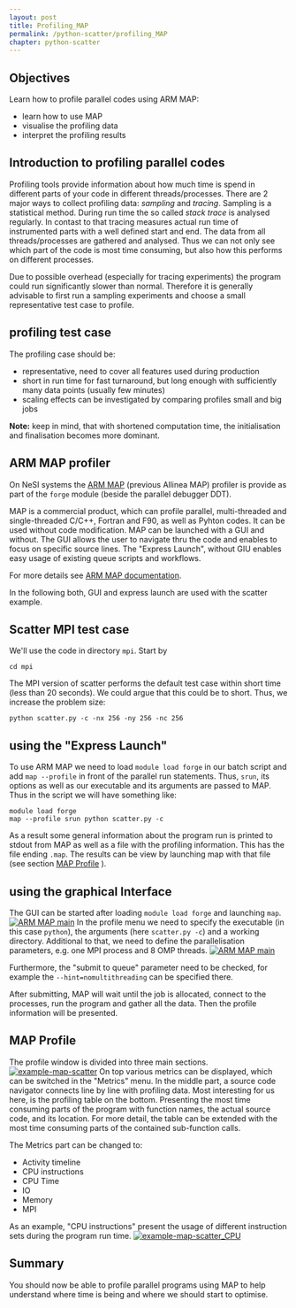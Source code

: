 ```yaml
---
layout: post
title: Profiling_MAP
permalink: /python-scatter/profiling_MAP
chapter: python-scatter
---
```


## Objectives

Learn how to profile parallel codes using ARM MAP:

* learn how to use MAP
* visualise the profiling data
* interpret the profiling results

## Introduction to profiling parallel codes

Profiling tools provide information about how much time is spend in different parts of your code in different threads/processes.
There are 2 major ways to collect profiling data: *sampling* and *tracing*. Sampling is a statistical method. During run time the so called *stack trace* is analysed regularly. In contast to that tracing measures actual run time of instrumented parts with a well defined start and end. The data from all threads/processes are gathered and analysed. Thus we can not only see which part of the code is most time consuming, but also how this performs on different processes.

Due to possible overhead (especially for tracing experiments) the program could run significantly slower than normal. Therefore it is generally advisable to first run a sampling experiments and choose a small representative test case to profile.

## profiling test case

The profiling case should be:
* representative, need to cover all features used during production
* short in run time for fast turnaround, but long enough with sufficiently many data points (usually few minutes)
* scaling effects can be investigated by comparing profiles small and big jobs

**Note:** keep in mind, that with shortened computation time, the initialisation and finalisation becomes more dominant.


## ARM MAP profiler

On NeSI systems the [ARM MAP](https://www.arm.com/products/development-tools/server-and-hpc/forge/map) (previous Allinea MAP) profiler is provide as part of the `forge` module (beside the parallel debugger DDT).

MAP is a commercial product, which can profile parallel, multi-threaded and single-threaded C/C++, Fortran and F90, as well as Pyhton codes. It can be used without code modification.
MAP can be launched with a GUI and without. The GUI allows the user to navigate thru the code and enables to focus on specific source lines. The "Express Launch", without GIU enables easy usage of existing queue scripts and workflows.

For more details see [ARM MAP documentation](https://developer.arm.com/docs/101136/latest/map).

In the following both, GUI and express launch are used with the scatter example.

## Scatter MPI test case

We'll use the code in directory `mpi`. Start by

```
cd mpi
```

The MPI version of scatter performs the default test case within short time (less than 20 seconds). We could argue that this could be to short. Thus, we increase the problem size:
```
python scatter.py -c -nx 256 -ny 256 -nc 256
```
## using the "Express Launch"

To use ARM MAP we need to load `module load forge` in our batch script and add `map --profile` in front of the parallel run statements. Thus, `srun`, its options as well as our executable and its arguments are passed to MAP.
Thus in the script we will have something like:

```
module load forge
map --profile srun python scatter.py -c
```

As a result some general information about the program run is printed to stdout from MAP as well as a file with the profiling information. This has the file ending `.map`. The results can be view by launching map with that file (see section [MAP Profile](#map-profile) ).

## using the graphical Interface

The GUI can be started after loading `module load forge` and launching `map`.
[![ARM MAP main](images/ARM_MAP_main.png)](images/ARM_MAP_main.png)
In the profile menu we need to specify the executable (in this case `python`), the arguments (here `scatter.py -c`) and a working directory. Additional to that, we need to define the parallelisation parameters, e.g. one MPI process and 8 OMP threads.
[![ARM MAP main](images/ARM_MAP_run.png)](images/ARM_MAP_run.png)

Furthermore, the "submit to queue" parameter need to be checked, for example the `--hint=nomultithreading` can be specified there.

After submitting, MAP will wait until the job is allocated, connect to the processes, run the program and gather all the data. Then the profile information will be presented.

## MAP Profile

The profile window is divided into three main sections.
[![example-map-scatter](images/ARM_MAP_scatter_mpi.png)](images/ARM_MAP_scatter_mpi.png)
On top various metrics can be displayed, which can be switched in the "Metrics" menu.
In the middle part, a source code navigator connects line by line with profiling data.
Most interesting for us here, is the profiling table on the bottom. Presenting the most time consuming parts of the program with function names, the actual source code, and its location.
For more detail, the table can be extended with the most time consuming parts of the contained sub-function calls.

The Metrics part can be changed to:
* Activity timeline
* CPU instructions
* CPU Time
* IO
* Memory
* MPI

As an example, "CPU instructions" present the usage of different instruction sets during the program run time.
[![example-map-scatter_CPU](images/ARM_MAP_scatter_mpi_CPU.png)](images/ARM_MAP_scatter_mpi_CPU.png)


## Summary

You should now be able to profile parallel programs using MAP to help understand where time is being and where we should start to optimise.
